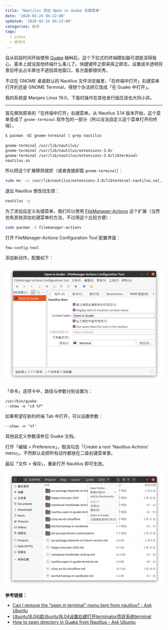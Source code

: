 ```yaml
---
title: 'Nautilus 添加 Open in Guake 右键菜单'
date: '2020-02-24 04:22:00'
updated: '2020-02-24 04:22:00'
categories: 技术
tags:
  - Linux
  - 命令行
---
```


自从前段时间开始使用 [Guake](https://github.com/Guake/guake) ~~挂科~~后，这个下拉式的终端模拟器可谓是深得我心，基本上就没其他终端什么事儿了。快捷键呼之即来挥之即去，设置成半透明背景后呼出占半屏也不遮挡其他窗口，各方面都很优秀。

不过在 GNOME 桌面默认的 Nautilus 文件浏览器里，「在终端中打开」右键菜单打开的还是 GNOME Terminal，得想个办法把它改成「在 Guake 中打开」。

<!--more-->

我的系统是 Manjaro Linux 19.0，下面的操作在其他发行版应该也大同小异。

-----

首先移除原来的「在终端中打开」右键菜单。从 Nautilus 3.14 版本开始，这个菜单变成了 `gnome-terminal` 软件包的一部分（所以没法自定义这个菜单打开的终端）。

```text
$ pacman -Ql gnome-terminal | grep nautilus

gnome-terminal /usr/lib/nautilus/
gnome-terminal /usr/lib/nautilus/extensions-3.0/
gnome-terminal /usr/lib/nautilus/extensions-3.0/libterminal-nautilus.so
```

所以把这个扩展移除就好（或者直接卸载 `gnome-terminal`）：

```bash
sudo mv -vi /usr/lib/nautilus/extensions-3.0/libterminal-nautilus.so{,.bak}
```

退出 Nautilus 使改动生效：

```bash
nautilus -q
```

为了添加自定义右键菜单，我们可以使用 [FileManager-Actions](https://gitlab.gnome.org/GNOME/filemanager-actions) 这个扩展（当然也有其他添加右键菜单的方法，不过用这个比较方便）：

```bash
sudo pacman -S filemanager-actions
```

打开 FileManager-Actions Configuration Tool 配置界面：

```bash
fma-config-tool
```

添加新动作，配置如下：

![fma-config-tool-action](nautilus-open-in-guake-terminal/fma-config-tool-action.png)

「命令」选项卡中，路径与参数分别设置为：

```
/usr/bin/guake
--show -e "cd %f"
```

如果希望在新的终端 Tab 中打开，可以设置参数：

```
--show -n '%f'
```

其他自定义参数请参见 Guake 文档。

打开「编辑 > Preference」，取消勾选「Create a root 'Nautilus-Actions' menu」，不然默认会把所有动作都放在二级右键菜单里。

最后「文件 > 保存」，重新打开 Nautilus 即可生效。

![nautilus-menu-open-in-guake](nautilus-open-in-guake-terminal/nautilus-menu-open-in-guake.png)

**参考链接：**

- [Can I remove the "open in terminal" menu item from nautilus? - Ask Ubuntu](https://askubuntu.com/questions/827838/can-i-remove-the-open-in-terminal-menu-item-from-nautilus/967154)
- [Ubuntu16.04或Ubuntu18.04设置右键打开terminator而非系统terminal](https://blog.csdn.net/zhanghm1995/article/details/89419109)
- [How to open directory in Guake from Nautilus - Ask Ubuntu](https://askubuntu.com/questions/152193/how-to-open-directory-in-guake-from-nautilus)
